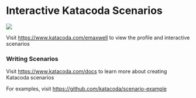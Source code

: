 # Interactive Katacoda Scenarios

[![](http://shields.katacoda.com/katacoda/emaxwell/count.svg)](https://www.katacoda.com/emaxwell "Get your profile on Katacoda.com")

Visit https://www.katacoda.com/emaxwell to view the profile and interactive scenarios

### Writing Scenarios
Visit https://www.katacoda.com/docs to learn more about creating Katacoda scenarios

For examples, visit https://github.com/katacoda/scenario-example
